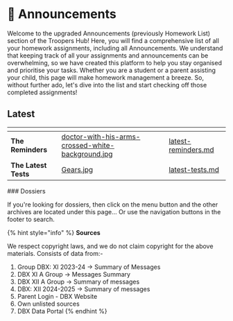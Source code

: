 # 📢 Announcements

Welcome to the upgraded Announcements (previously Homework List) section of the Troopers Hub! Here, you will find a comprehensive list of all your homework assignments, including all Announcements. We understand that keeping track of all your assignments and announcements can be overwhelming, so we have created this platform to help you stay organised and prioritise your tasks. Whether you are a student or a parent assisting your child, this page will make homework management a breeze. So, without further ado, let's dive into the list and start checking off those completed assignments!

## **Latest**

<table data-view="cards"><thead><tr><th></th><th data-hidden data-card-cover data-type="files"></th><th data-hidden data-card-target data-type="content-ref"></th></tr></thead><tbody><tr><td><strong>The Reminders</strong></td><td><a href=".gitbook/assets/doctor-with-his-arms-crossed-white-background.jpg">doctor-with-his-arms-crossed-white-background.jpg</a></td><td><a href="division/brigadiers/the-first-brigadier-regiment/annoucements/latest-reminders.md">latest-reminders.md</a></td></tr><tr><td><strong>The Latest Tests</strong></td><td><a href=".gitbook/assets/Gears.jpg">Gears.jpg</a></td><td><a href="division/brigadiers/the-first-brigadier-regiment/annoucements/latest-tests.md">latest-tests.md</a></td></tr></tbody></table>
### Dossiers

If you're looking for dossiers, then click on the menu button and the other archives are located under this page... Or use the navigation buttons in the footer to search.

{% hint style="info" %}
**Sources**

We respect copyright laws, and we do not claim copyright for the above materials. Consists of data from:-

1. Group DBX: Xl 2023-24 → Summary of Messages
2. DBX XI A Group → Messages Summary
3. DBX XII A Group -> Summary of messages
4. DBX: XII 2024-2025 -> Summary of messages
5. Parent Login - DBX Website
6. Own unlisted sources
7. DBX Data Portal
{% endhint %}

